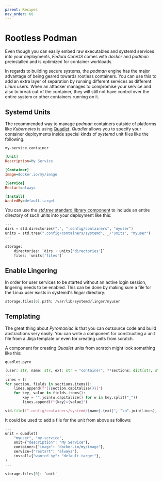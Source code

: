 ```yaml
---
parent: Recipes
nav_order: 60
---
```


# Rootless Podman
Even though you can easily embed raw executables and systemd services into your
deployments, *Fedora CoreOS* comes with *docker* and *podman* preinstalled and
is optimized for container workloads.

In regards to building secure systems, the *podman* engine has the major
advantage of being geared towards rootless containers. You can use this to add
an extra layer of separation by running different services as different *Linux*
users. When an attacker manages to compromise your service and also to break
out of the container, they will still not have control over the entire system
or other containers running on it.

## Systemd Units
The recommended way to manage *podman* containers outside of platforms like
*Kubernetes* is using [Quadlet][quadlet]. *Quadlet* allows you to specify your
container deployments inside special kinds of *systemd* unit files like the
following.

`my-service.container`
```ini
[Unit]
Description=My Service

[Container]
Image=docker.io/my/image

[Service]
Restart=always

[Install]
WantedBy=default.target
```

You can use the [*std.tree* standard library component][tree] to include an
entire directory of such units into your deployment like this:

```python
---
dirs = std.directories(".", ".config/containers", "myuser")
units = std.tree(".config/containers/systemd", _/"units", "myuser")
---

storage:
    directories: `dirs + units['directories']`
    files: `units['files']`
```

[quadlet]: https://docs.podman.io/en/latest/markdown/podman-systemd.unit.5.html
[tree]: components-stdlib.html#add-local-directory-tree-with-specified-ownership

## Enable Lingering
In order for user services to be started without an active login session,
lingering needs to be enabled. This can be done by making sure a file for the
Linux user exists in systemd's *linger* directory:

```python
storage.files[0].path: /var/lib/systemd/linger/myuser
```

## Templating
The great thing about *Pyromaniac* is that you can outsource code and build
abstractions very easily. You can write a component for constructing a unit
file from a Jinja template or even for creating units from scratch.

A component for creating *Quadlet* units from scratch might look something like
this:

`quadlet.pyro`
```python
(user: str, name: str, ext: str = "container", **sections: dict[str, str])
---
lines = []
for section, fields in sections.items():
    lines.append(f"[{section.capitalize()}]")
    for key, value in fields.items():
        key = "".join(w.capitalize() for w in key.split("_"))
        lines.append(f"{key}={value}")

std.file(f".config/containers/systemd/{name}.{ext}", "\n".join(lines), user)
```

It could be used to add a file for the unit from above as follows:

```python
---
unit = quadlet(
    "myuser", "my-service",
    unit={"description": "My Service"},
    container={"image": "docker.io/my/image"},
    service={"restart": "always"},
    install={"wanted_by": "default.target"},
)
---

storage.files[0]: `unit`
```
